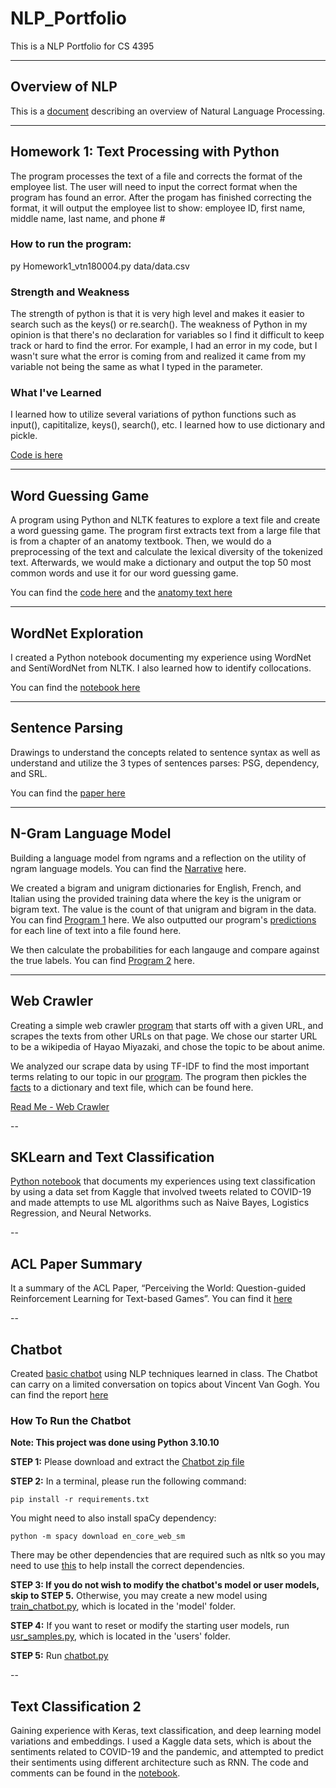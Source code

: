 # NLP_Portfolio
This is a NLP Portfolio for CS 4395

---
## Overview of NLP
This is a [document](https://github.com/vickynguyen3/NLP_Portfolio/blob/main/OverviewOfNLP.pdf) describing an overview of Natural Language Processing.

---
## Homework 1: Text Processing with Python
The program processes the text of a file and corrects the format of the employee list. The user will need to input the correct format when
the program has found an error. After the progam has finished correcting the format, it will output the employee list to show: employee ID, first name, middle name, last name, and phone #

### How to run the program:
py Homework1_vtn180004.py data/data.csv

### Strength and Weakness
The strength of python is that
it is very high level and makes it easier to search such as the keys() or re.search(). The weakness of Python in my opinion is that there's no declaration for variables so I find it difficult to keep track or hard to find the error. For example, I had an error in my code, but I wasn't sure what the error is coming from and realized it came from my variable not being the same as what I typed in the parameter.

### What I've Learned 
I learned how to utilize several variations of python functions such as
input(), capititalize, keys(), search(), etc. I learned how to use
dictionary and pickle.

[Code is here](https://github.com/vickynguyen3/NLP_Portfolio/blob/main/Homework1/Homework1_vtn180004.py)

---
## Word Guessing Game
A program using Python and NLTK features to explore a text file and create a word guessing game. The program first extracts text from a large file that is from a chapter of an anatomy textbook. Then, we would do a preprocessing of the text and calculate the lexical diversity of the tokenized text. Afterwards, we would make a dictionary and output the top 50 most common words and use it for our word guessing game. 

You can find the [code here](https://github.com/vickynguyen3/NLP_Portfolio/blob/main/WordGuessingGame/WordGuess_vtn180004.py) and the [anatomy text here](https://github.com/vickynguyen3/NLP_Portfolio/blob/main/WordGuessingGame/anat.txt)

---
## WordNet Exploration
I created a Python notebook documenting my experience using WordNet and SentiWordNet from NLTK. I also learned how to identify collocations.

You can find the [notebook here](https://github.com/vickynguyen3/NLP_Portfolio/blob/main/WordNet-vtn180004.ipynb)

---
## Sentence Parsing
Drawings to understand the concepts related to sentence syntax as well as understand and utilize the 3 types of sentences parses: PSG, dependency, and SRL. 

You can find the [paper here](https://github.com/vickynguyen3/NLP_Portfolio/blob/main/parsingsentences-vtn180004.pdf)

---
## N-Gram Language Model
Building a language model from ngrams and a reflection on the utility of ngram language models. You can find the [Narrative](https://github.com/vickynguyen3/NLP_Portfolio/blob/main/N-grams/N-GramsNarrative.pdf) here.

We created a bigram and unigram dictionaries for English, French, and Italian using the provided training data where the key is the unigram or bigram text. The value is the count of that unigram and bigram in the data. You can find [Program 1](https://github.com/vickynguyen3/NLP_Portfolio/blob/main/N-grams/main.py) here. We also outputted our program's [predictions](https://github.com/vickynguyen3/NLP_Portfolio/blob/main/N-grams/predictions.txt) for each line of text into a file found here.

We then calculate the probabilities for each langauge and compare against the true labels. You can find [Program 2](https://github.com/vickynguyen3/NLP_Portfolio/blob/main/N-grams/calculate.py) here.

---
## Web Crawler

Creating a simple web crawler [program](https://github.com/vickynguyen3/NLP_Portfolio/blob/main/WebCrawler/webcrawler.py) that starts off with a given URL, and scrapes the texts from other URLs on that page. We chose our starter URL to be a wikipedia of Hayao Miyazaki, and chose the topic to be about anime.

We analyzed our scrape data by using TF-IDF to find the most important terms relating to our topic in our [program](https://github.com/vickynguyen3/NLP_Portfolio/blob/main/WebCrawler/importantterms.py). The program then pickles the [facts](https://github.com/vickynguyen3/NLP_Portfolio/blob/main/WebCrawler/facts.txt) to a dictionary and text file, which can be found here.

[Read Me - Web Crawler](https://github.com/meintgl/NLP-Portfolio/blob/main/Webcrawler_mdc190005/readme.md)

--
## SKLearn and Text Classification

[Python notebook](https://github.com/vickynguyen3/NLP_Portfolio/blob/main/Sklearn/textclass-vtn180004.ipynb) that documents my experiences using text classification by using a data set from Kaggle that involved tweets related to COVID-19 and made attempts to use ML algorithms such as Naive Bayes, Logistics Regression, and Neural Networks.

--
## ACL Paper Summary
It a summary of the ACL Paper, “Perceiving the World: Question-guided Reinforcement Learning for Text-based Games”. You can find it [here](https://github.com/vickynguyen3/NLP_Portfolio/blob/main/CS4395.001ACL.pdf)

--
## Chatbot
Created [basic chatbot](https://github.com/vickynguyen3/NLP_Portfolio/tree/main/Chatbot) using NLP techniques learned in class. The Chatbot can carry on a limited conversation on topics about Vincent Van Gogh. You can find the report [here](https://github.com/vickynguyen3/NLP_Portfolio/blob/main/ChatbotReport-vtn180004.pdf)

### How To Run the Chatbot

**Note: This project was done using Python 3.10.10**

**STEP 1:** Please download and extract the [Chatbot zip file](https://github.com/vickynguyen3/NLP_Portfolio/blob/main/Chatbot.zip)

**STEP 2:** In a terminal, please run the following command:

``` 
pip install -r requirements.txt 
```

You might need to also install spaCy dependency:
```
python -m spacy download en_core_web_sm
```

There may be other dependencies that are required such as nltk so you may need to use [this](https://github.com/vickynguyen3/NLP_Portfolio/blob/main/Chatbot/nltk_dependency.py) to help install the correct dependencies.

**STEP 3: If you do not wish to modify the chatbot's model or user models, skip to STEP 5.** Otherwise, you may create a new model using [train_chatbot.py](https://github.com/vickynguyen3/NLP_Portfolio/blob/main/Chatbot/model/train_chatbot.py), which is located in the 'model' folder.

**STEP 4:** If you want to reset or modify the starting user models, run [usr_samples.py](https://github.com/vickynguyen3/NLP_Portfolio/blob/main/Chatbot/users/usr_samples.py), which is located in the 'users' folder.

**STEP 5:** Run [chatbot.py](https://github.com/vickynguyen3/NLP_Portfolio/blob/main/Chatbot/chatbot.py)

--
## Text Classification 2
Gaining experience with Keras, text classification, and deep learning model variations and embeddings. I used a Kaggle data sets, which is about the sentiments related to COVID-19 and the pandemic, and attempted to predict their sentiments using different architecture such as RNN. The code and comments can be found in the [notebook](https://github.com/vickynguyen3/NLP_Portfolio/blob/main/Sklearn/txtclassification2-vtn180004.ipynb).
